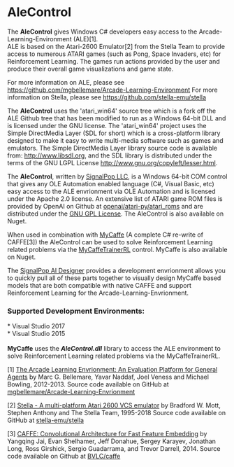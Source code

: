 # AleControl
The <b>AleControl</b> gives Windows C# developers easy access to the Arcade-Learning-Environment (ALE)[1].  
ALE is based on the Atari-2600 Emulator[2] from the Stella Team to provide access to numerous ATARI 
games (such as Pong, Space Invaders, etc) for Reinforcement Learning.  The games run actions provided by 
the user and produce their overall game visualizations and game state.

For more information on ALE, please see https://github.com/mgbellemare/Arcade-Learning-Environment
For more information on Stella, please see https://github.com/stella-emu/stella

The <b>AleControl</b> uses the 'atari_win64' source tree which is a fork off the ALE Github tree that has 
been modified to run as a Windows 64-bit DLL and is licensed under the GNU license. 
The 'atari_win64' project uses the Simple DirectMedia Layer (SDL for short) which is a cross-platform library designed
to make it easy to write multi-media software such as games and emulators. The Simple DirectMedia Layer library source 
code is available from: http://www.libsdl.org, and the SDL library is distributed under the terms of
the GNU LGPL License http://www.gnu.org/copyleft/lesser.html.

The <b>AleControl</b>, written by <a href="https://www.signalpop.com">SignalPop LLC</a>, is a Windows 64-bit COM control that gives any OLE Automation 
enabled language (C#, Visual Basic, etc) easy access to the ALE envrionment via OLE Automation and is
licensed under the Apache 2.0 license.  An extensive list of ATARI game ROM files is provided by OpenAI on Github
at <a href="https://github.com/openai/atari-py/tree/master/atari_py/atari_roms">openai/atari-py/atari_roms</a> and are distributed under
the <a href="https://github.com/openai/atari-py/blob/master/License.txt">GNU GPL License</a>.
The AleControl is also available on Nuget.

When used in combination with <a href="https://github.com/mycaffe">MyCaffe</a> (A complete C# re-write of CAFFE[3]) the AleControl can be used to solve 
Reinforcement Learning related problems via the <a href="https://www.signalpop.com/wp-content/uploads/2018/09/myCaffe_with_RL_paper.v0.9.pdf">MyCaffeTrainerRL</a> control.
MyCaffe is also available on Nuget.

The <a href="https://www.signalpop.com">SignalPop AI Designer</a> provides a development envrionment allows you to quickly pull all of these parts together to visually
design MyCaffe based models that are both compatible with native CAFFE and support Reinforcement Learning for the Arcade-Learning-Envrionment.

<h3>Supported Development Environments:</h3>
* Visual Studio 2017</br>
* Visual Studio 2015</br>
</br>
<b>MyCaffe</b> uses the <b><i>AleControl.dll</i></b> library to access the ALE environment to solve Reinforcement Learning
related problems via the MyCaffeTrainerRL.

[1] [The Arcade Learning Envrionment: An Evaluation Platform for General Agents](https://arxiv.org/abs/1207.4708) by Marc G. Bellemare, 
Yavar Naddaf, Joel Veness and Michael Bowling, 2012-2013.  Source code available on GitHub at <a href="https://github.com/mgbellemare/Arcade-Learning-Environment">mgbellemare/Arcade-Learning-Envrionment</a>

[2] [Stella - A multi-platform Atari 2600 VCS emulator](https://stella-emu.github.io/) by Bradford W. Mott, Stephen Anthony and The Stella Team, 1995-2018
Source code available on GitHub at <a href="https://github.com/stella-emu/stella">stella-emu/stella</a>

[3] [CAFFE: Convolutional Architecture for Fast Feature Embedding](https://arxiv.org/abs/1408.5093) by Yangqing Jai, Evan Shelhamer, Jeff Donahue, 
Sergey Karayev, Jonathan Long, Ross Girshick, Sergio Guadarrama, and Trevor Darrell, 2014.  Source code available on Github at <a href="https://github.com/BVLC/caffe">BVLC/caffe</a>

